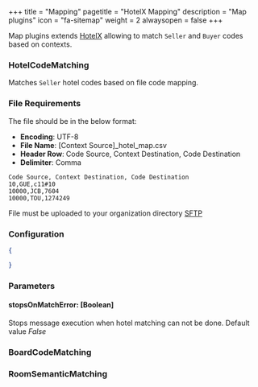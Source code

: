 +++
title = "Mapping"
pagetitle = "HotelX Mapping"
description = "Map plugins"
icon = "fa-sitemap"
weight = 2
alwaysopen = false
+++

Map plugins extends [HotelX](/hotelx/) allowing to match `Seller` and `Buyer` codes based on contexts.

### HotelCodeMatching

Matches `Seller` hotel codes based on file code mapping. 

### File Requirements

The file should be in the below format:

* **Encoding**: UTF-8
* **File Name**: [Context Source]_hotel_map.csv
* **Header Row**: Code Source, Context Destination, Code Destination
* **Delimiter**: Comma

```text
Code Source, Context Destination, Code Destination
10,GUE,c11#10
10000,JCB,7604
10000,TOU,1274249
```

File must be uploaded to your organization directory [SFTP](/travelgatex/data-automation/uploading-strategies)

### Configuration

```json
{

}
```

### Parameters

#### stopsOnMatchError: [Boolean]
Stops message execution when hotel matching can not be done. Default value _False_

### BoardCodeMatching
 
 
### RoomSemanticMatching
